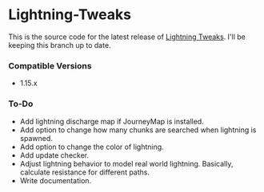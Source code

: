 # Lightning-Tweaks

This is the source code for the latest release of <a href="https://curseforge.com/minecraft/mc-mods/lightning-tweaks">Lightning Tweaks</a>. I'll be keeping this branch up to date.

<h3>Compatible Versions </h3>
<ul>
	<li>1.15.x</li>
</ul>

<h3>To-Do</h3>
<ul>
	<li>Add lightning discharge map if JourneyMap is installed.</li>
	<li>Add option to change how many chunks are searched when lightning is spawned.</li>
	<li>Add option to change the color of lightning.</li>
	<li>Add update checker.</li>
	<li>Adjust lightning behavior to model real world lightning. Basically, calculate resistance for different paths.</li>
	<li>Write documentation.</li>
</ul>